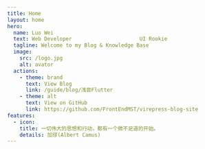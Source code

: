 ```yaml
---
title: Home
layout: home
hero:
  name: Luo Wei
  text: Web Developer                      UI Rookie
  tagline: Welcome to my Blog & Knowledge Base
  image:
    src: /logo.jpg
    alt: avator
  actions:
    - theme: brand
      text: View Blog
      link: /guide/blog/浅尝Flutter
    - theme: alt
      text: View on GitHub
      link: https://github.com/FrontEndMST/virepress-blog-site
features:
  - icon:
    title: 一切伟大的思想和行动，都有一个微不足道的开始。
    details: 加缪(Albert Camus)
---
```

